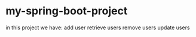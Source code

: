# my-spring-boot-project
in this project we have:
add user 
retrieve users
remove users 
update users 
